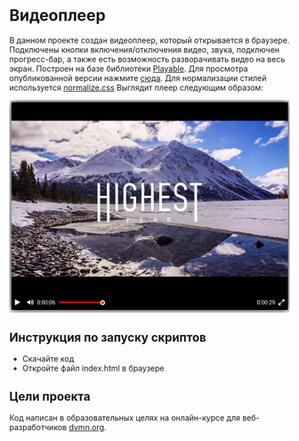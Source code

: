 # Видеоплеер

В данном проекте создан видеоплеер, который открывается в браузере. Подключены
кнопки включения/отключения видео, звука, подключен прогресс-бар, а также есть возможность разворачивать
видео на весь экран.
Построен на базе библиотеки [Playable](https://wix.github.io/playable/).
Для просмотра опубликованной версии нажмите [сюда](https://fiskless.github.io/video_player/).
Для нормализации стилей используется [normalize.css](https://necolas.github.io/normalize.css/)
Выглядит плеер следующим образом:

![Image alt](https://github.com/Fiskless/video_player/blob/master/screenshots/layout.png)

## Инструкция по запуску скриптов

- Скачайте код
- Откройте файл index.html в браузере

## Цели проекта

Код написан в образовательных целях на онлайн-курсе для веб-разработчиков [dvmn.org](https://dvmn.org/).
